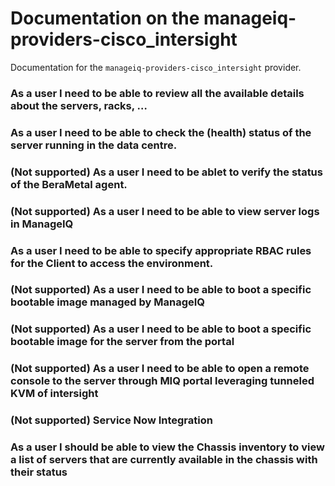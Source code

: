 # Documentation on the manageiq-providers-cisco_intersight

Documentation for the `manageiq-providers-cisco_intersight` provider.

 
### As a user I need to be able to review all the available details about the servers, racks, …

### As a user I need to be able to check the (health) status of the server running in the data centre.

### (Not supported) As a user I need to be ablet to verify the status of the BeraMetal agent. 

### (Not supported) As a user I need to be able to view server logs in ManageIQ

### As a user I need to be able to specify appropriate RBAC rules for the Client to access the environment.

### (Not supported) As a user I need to be able to boot a specific bootable image managed by ManageIQ
 
### (Not supported) As a user I need to be able to boot a specific bootable image for the server from the portal
 
### (Not supported) As a user I need to be able to open a remote console to the server through MIQ portal leveraging tunneled KVM of intersight

### (Not supported) Service Now Integration
 
### As a user I should be able to view the Chassis inventory to view a list of servers that are currently available in the chassis with their status